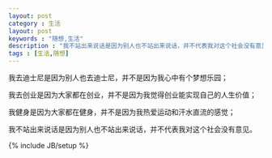 ```yaml
---
layout: post
category : 生活
layout: post
keywords : "随想,生活"
description : "我不站出来说话是因为别人也不站出来说话，并不代表我对这个社会没有意见。"
tags : [生活,随想]
---
```


我去迪士尼是因为别人也去迪士尼，并不是因为我心中有个梦想乐园；

我去创业是因为大家都在创业，并不是因为我觉得创业能实现自己的人生价值； 
 
我健身是因为大家都在健身，并不是因为我热爱运动和汗水直流的感觉； 
 
我不站出来说话是因为别人也不站出来说话，并不代表我对这个社会没有意见。

<!--break-->

{% include JB/setup %}




